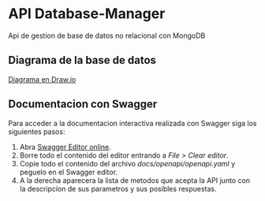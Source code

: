 # API Database-Manager
Api de gestion de base de datos no relacional con MongoDB

## Diagrama de la base de datos
[Diagrama en Draw.io](https://drive.google.com/open?id=1u5LbG2TDpZxJ1mV_xK9yqIVYprTJaYVy)

## Documentacion con Swagger
Para acceder a la documentacion interactiva realizada con Swagger siga los siguientes pasos:

1. Abra [Swagger Editor online](https://editor.swagger.io/).
2. Borre todo el contenido del editor entrando a *File > Clear editor*.
3. Copie todo el contenido del archivo *docs/openapi/openapi.yaml* y peguelo en el Swagger editor.
4. A la derecha aparecera la lista de metodos que acepta la API junto con la descripcion de sus parametros y sus posibles respuestas.

<!-- ## Diagrama de rutas
![Diagrama](docs/diagrams/Routes-Diagram.png)

## Base de datos
![Diagrama](docs/diagrams/DB-Diagram.png) -->